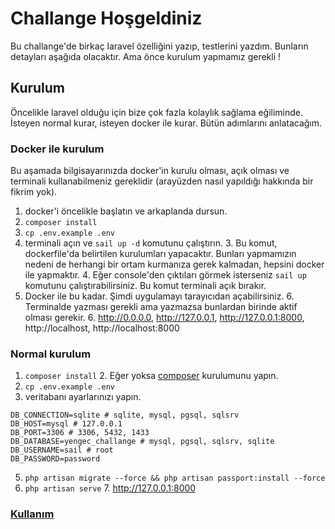 # Challange Hoşgeldiniz
Bu challange'de birkaç laravel özelliğini yazıp, testlerini yazdım. Bunların detayları aşağıda olacaktır. Ama önce kurulum yapmamız gerekli !


## Kurulum
Öncelikle laravel olduğu için bize çok fazla kolaylık sağlama eğiliminde. İsteyen normal kurar, isteyen docker ile kurar. Bütün adımlarını anlatacağım.

### Docker ile kurulum
Bu aşamada bilgisayarınızda docker'in kurulu olması, açık olması ve terminali kullanabilmeniz gereklidir (arayüzden nasıl yapıldığı hakkında bir fikrim yok).

1. docker'i öncelikle başlatın ve arkaplanda dursun.
2. `composer install`
3. `cp .env.example .env`
2. terminali açın ve `sail up -d` komutunu çalıştırın.
   3. Bu komut, dockerfile'da belirtilen kurulumları yapacaktır. Bunları yapmamızın nedeni de herhangi bir ortam kurmanıza gerek kalmadan, hepsini docker ile yapmaktır.
   4. Eğer console'den çıktıları görmek isterseniz `sail up` komutunu çalıştırabilirsiniz. Bu komut terminali açık bırakır.
5. Docker ile bu kadar. Şimdi uygulamayı tarayıcıdan açabilirsiniz.
   6. Terminalde yazması gerekli ama yazmazsa bunlardan birinde aktif olması gerekir. 
   6. http://0.0.0.0, http://127.0.0.1, http://127.0.0.1:8000, http://localhost, http://localhost:8000

### Normal kurulum
1. `composer install`
   2. Eğer yoksa [composer](https://getcomposer.org) kurulumunu yapın.
2. `cp .env.example .env`
3. veritabanı ayarlarınızı yapın.

```env
DB_CONNECTION=sqlite # sqlite, mysql, pgsql, sqlsrv
DB_HOST=mysql # 127.0.0.1
DB_PORT=3306 # 3306, 5432, 1433
DB_DATABASE=yengec_challange # mysql, pgsql, sqlsrv, sqlite
DB_USERNAME=sail # root
DB_PASSWORD=password 
```

5. `php artisan migrate --force && php artisan passport:install --force`
6. `php artisan serve`
   7. http://127.0.0.1:8000


### [Kullanım](usage.md)
